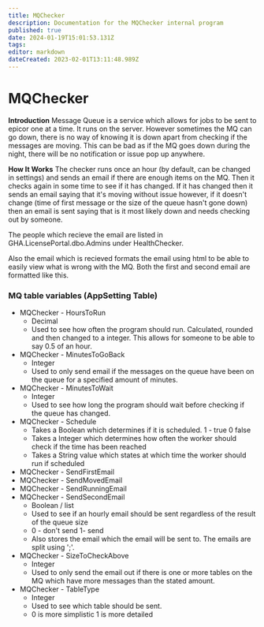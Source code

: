 ```yaml
---
title: MQChecker
description: Documentation for the MQChecker internal program
published: true
date: 2024-01-19T15:01:53.131Z
tags: 
editor: markdown
dateCreated: 2023-02-01T13:11:48.989Z
---
```


# MQChecker
**Introduction**
Message Queue is a service which allows for jobs to be sent to epicor one at a time. It runs on the server. However sometimes the MQ can go down, there is no way of knowing it is down apart from checking if the messages are moving. This can be bad as if the MQ goes down during the night, there will be no notification or issue pop up anywhere. 

**How It Works**
The checker runs once an hour (by default, can be changed in settings) and sends an email if there are enough items on the MQ. Then it checks again in some time to see if it has changed. If it has changed then it sends an email saying that it's moving without issue however, if it doesn't change (time of first message or the size of the queue hasn't gone down) then an email is sent saying that is it most likely down and needs checking out by someone.

The people which recieve the email are listed in GHA.LicensePortal.dbo.Admins under HealthChecker.

Also the email which is recieved formats the email using html to be able to easily view what is wrong with the MQ. Both the first and second email are formatted like this.

### MQ table variables (AppSetting Table)

- MQChecker - HoursToRun
	-  Decimal
	- Used to see how often the program should run. Calculated, rounded and then changed to a integer. This allows for someone to be able to say 0.5 of an hour.
- MQChecker - MinutesToGoBack
	 - Integer 
	 - Used to only send email if the messages on the queue have been on the queue for a specified amount of minutes.
- MQChecker - MinutesToWait
	 - Integer 
	 - Used to see how long the program should wait before checking if the queue has changed.
- MQChecker - Schedule
	- Takes a Boolean which determines if it is scheduled. 1 - true  0 false
	- Takes a Integer which determines how often the worker should check if the time has been reached
	- Takes a String value which states at which time the worker should run if scheduled
- MQChecker - SendFirstEmail
- MQChecker - SendMovedEmail
- MQChecker - SendRunningEmail
- MQChecker - SendSecondEmail
	- Boolean / list
	- Used to see if an hourly email should be sent regardless of the result of the queue size 
	- 0 - don't send 1- send
	- Also stores the email which the email will be sent to. The emails are split using ';'. 
- MQChecker - SizeToCheckAbove
	 - Integer 
	 - Used to only send the email out if there is one or more tables on the MQ which have more messages than the stated amount.
- MQChecker - TableType
	- Integer
	- Used to see which table should be sent.
	- 0 is more simplistic 1 is more detailed